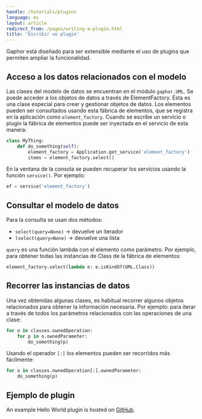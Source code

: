 ```yaml
---
handle: /tutorials/plugins
language: es
layout: article
redirect_from: /pages/writing-a-plugin.html
title: 'Escribir un plugin'
---
```


Gaphor está diseñado para ser extensible mediante el uso de plugins que
permiten ampliar la funcionalidad.

## Acceso a los datos relacionados con el modelo

Las clases del modelo de datos se encuentran en el módulo `gaphor.UML`. Se
puede acceder a los objetos de datos a través de ElementFactory. Esta es una
clase especial para crear y gestionar objetos de datos. Los elementos pueden
ser consultados usando esta fábrica de elementos, que se registra en la
aplicación como `element_factory`. Cuando se escribe un servicio o plugin la
fábrica de elementos puede ser inyectada en el servicio de esta manera:

```python
class MyThing:
    def do_something(self):
        element_factory = Application.get_service('element_factory')
        items = element_factory.select()
```

En la ventana de la consola se pueden recuperar los servicios usando la
función `service()`. Por ejemplo:

```python
ef = service('element_factory')
```

## Consultar el modelo de datos

Para la consulta se usan dos métodos:

-   `select(query=None)` -> devuelve un iterador
-   `lselect(query=None)` -> devuelve una lista

`query` es una función lambda con el elemento como parámetro. Por ejemplo,
para obtener todas las instancias de Class de la fábrica de elementos:

```python
element_factory.select(lambda e: e.isKindOf(UML.Class))
```

## Recorrer las instancias de datos

Una vez obtenidas algunas clases, es habitual recorrer algunos objetos
relacionados para obtener la información necesaria. Por ejemplo: para iterar
a través de todos los parámetros relacionados con las operaciones de una
clase:

```python
for o in classes.ownedOperation:
    for p in o.ownedParameter:
        do_something(p)
```

Usando el operador `[:]` los elementos pueden ser recorridos más fácilmente:

```python
for o in classes.ownedOperation[:].ownedParameter:
    do_something(p)
```

## Ejemplo de plugin

An example Hello World plugin is hosted on
[GitHub](https://github.com/gaphor/gaphor.plugins.helloworld).
